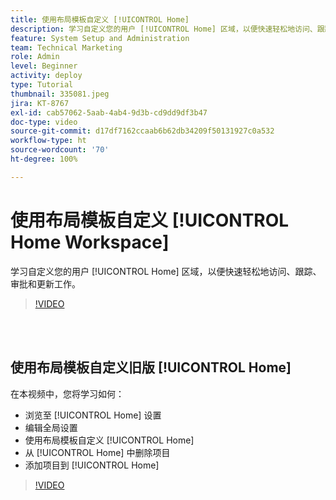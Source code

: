 ```yaml
---
title: 使用布局模板自定义 [!UICONTROL Home]
description: 学习自定义您的用户 [!UICONTROL Home] 区域，以便快速轻松地访问、跟踪、审批和更新工作。
feature: System Setup and Administration
team: Technical Marketing
role: Admin
level: Beginner
activity: deploy
type: Tutorial
thumbnail: 335081.jpeg
jira: KT-8767
exl-id: cab57062-5aab-4ab4-9d3b-cd9dd9df3b47
doc-type: video
source-git-commit: d17df7162ccaab6b62db34209f50131927c0a532
workflow-type: ht
source-wordcount: '70'
ht-degree: 100%

---
```


# 使用布局模板自定义 [!UICONTROL Home Workspace]

学习自定义您的用户 [!UICONTROL Home] 区域，以便快速轻松地访问、跟踪、审批和更新工作。

>[!VIDEO](https://video.tv.adobe.com/v/3432782/?quality=12&learn=on&enablevpops&captions=chi_hans)

<br>
</br>

## 使用布局模板自定义旧版 [!UICONTROL Home]

在本视频中，您将学习如何：

* 浏览至 [!UICONTROL Home] 设置
* 编辑全局设置
* 使用布局模板自定义 [!UICONTROL Home]
* 从 [!UICONTROL Home] 中删除项目 
* 添加项目到 [!UICONTROL Home]

>[!VIDEO](https://video.tv.adobe.com/v/3432321/?quality=12&learn=on&enablevpops&captions=chi_hans)
